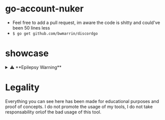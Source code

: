 # go-account-nuker
  - Feel free to add a pull request, im aware the code is shitty and could've been 50 lines less
  - `$ go get github.com/bwmarrin/discordgo`

# showcase
  <details>
    <summary>⚠️ **Epilepsy Warning**</summary>

  ![result](https://i.imgur.com/PdRio1j.gif)

  </details>

# Legality

Everything you can see here has been made for educational purposes and proof of concepts. I do not promote the usage of my tools, I do not take responsability on\of the bad usage of this tool.
